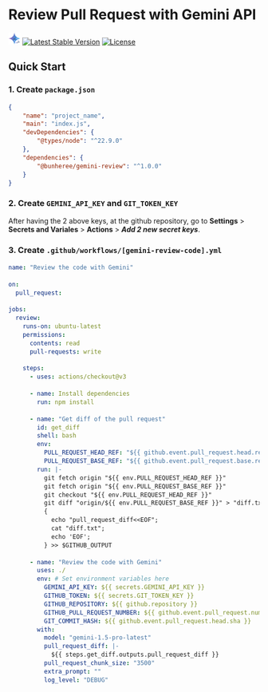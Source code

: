 # Review Pull Request with Gemini API

<p>
<a href="https://bunhere.com"><img src="./images/reviewpr.png" width="24" alt="WTM"></a>
<a href="#"><img src="https://img.shields.io/badge/Review PR-v1.0.0-blue" alt="Latest Stable Version"></a>
<a href="#"><img src="https://img.shields.io/badge/license-MIT-yellow" alt="License"></a>
</p>

## Quick Start

### 1. Create `package.json`

```json
{
    "name": "project_name",
    "main": "index.js",
    "devDependencies": {
        "@types/node": "^22.9.0"
    },
    "dependencies": {
        "@bunheree/gemini-review": "^1.0.0"
    }
}
```

### 2. Create `GEMINI_API_KEY` and `GIT_TOKEN_KEY`

After having the 2 above keys, at the github repository, go to **Settings** > **Secrets and Variales** > **Actions** > ***Add 2 new secret keys***.

### 3. Create `.github/workflows/[gemini-review-code].yml`

```yml
name: "Review the code with Gemini"

on:
  pull_request:

jobs:
  review:
    runs-on: ubuntu-latest
    permissions:
      contents: read
      pull-requests: write

    steps:
      - uses: actions/checkout@v3

      - name: Install dependencies
        run: npm install

      - name: "Get diff of the pull request"
        id: get_diff
        shell: bash
        env:
          PULL_REQUEST_HEAD_REF: "${{ github.event.pull_request.head.ref }}"
          PULL_REQUEST_BASE_REF: "${{ github.event.pull_request.base.ref }}"
        run: |-
          git fetch origin "${{ env.PULL_REQUEST_HEAD_REF }}"
          git fetch origin "${{ env.PULL_REQUEST_BASE_REF }}"
          git checkout "${{ env.PULL_REQUEST_HEAD_REF }}"
          git diff "origin/${{ env.PULL_REQUEST_BASE_REF }}" > "diff.txt"
          {
            echo "pull_request_diff<<EOF";
            cat "diff.txt";
            echo 'EOF';
          } >> $GITHUB_OUTPUT

      - name: "Review the code with Gemini"
        uses: ./
        env: # Set environment variables here
          GEMINI_API_KEY: ${{ secrets.GEMINI_API_KEY }}
          GITHUB_TOKEN: ${{ secrets.GIT_TOKEN_KEY }}
          GITHUB_REPOSITORY: ${{ github.repository }}
          GITHUB_PULL_REQUEST_NUMBER: ${{ github.event.pull_request.number }}
          GIT_COMMIT_HASH: ${{ github.event.pull_request.head.sha }}
        with:
          model: "gemini-1.5-pro-latest"
          pull_request_diff: |-
            ${{ steps.get_diff.outputs.pull_request_diff }}
          pull_request_chunk_size: "3500"
          extra_prompt: ""
          log_level: "DEBUG"
```